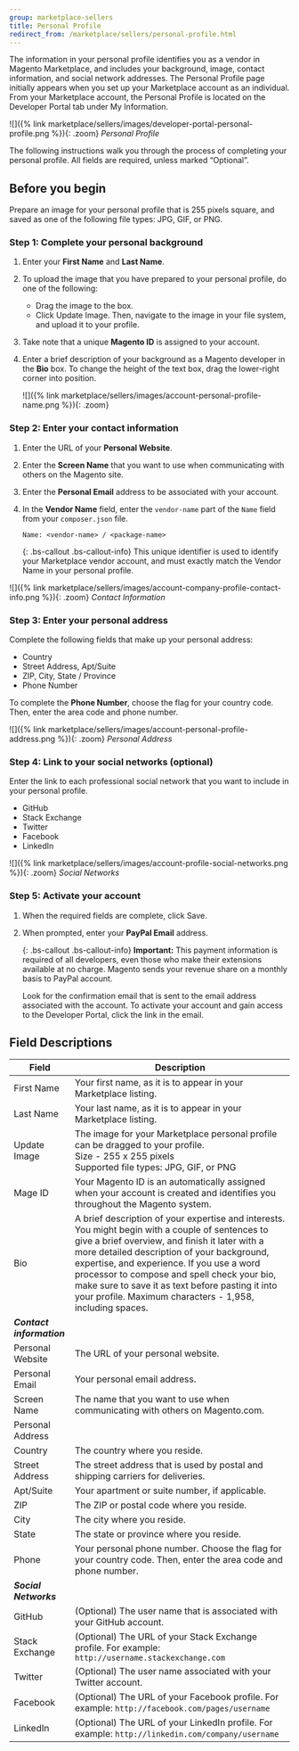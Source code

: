 ```yaml
---
group: marketplace-sellers
title: Personal Profile
redirect_from: /marketplace/sellers/personal-profile.html
---
```


The information in your personal profile identifies you as a vendor in Magento Marketplace, and includes your background, image, contact information, and social network addresses. The Personal Profile page initially appears when you set up your Marketplace account as an individual. From your Marketplace account, the Personal Profile is located on the Developer Portal tab under My Information.

![]({% link marketplace/sellers/images/developer-portal-personal-profile.png %}){: .zoom}
_Personal Profile_

The following instructions walk you through the process of completing your personal profile. All fields are required, unless marked “Optional”.

## Before you begin

Prepare an image for your personal profile that is 255 pixels square, and saved as one of the following file types: JPG, GIF, or PNG.

### Step 1: Complete your personal background

1. Enter your **First Name** and **Last Name**.

1. To upload the image that you have prepared to your personal profile, do one of the following:

    -  Drag the image to the box.
    -  Click <span class="btn">Update Image</span>. Then, navigate to the image in your file system, and upload it to your profile.

1. Take note that a unique **Magento ID** is assigned to your account.

1. Enter a brief description of your background as a Magento developer in the **Bio** box. To change the height of the text box, drag the lower-right corner into position.

    ![]({% link marketplace/sellers/images/account-personal-profile-name.png %}){: .zoom}

### Step 2: Enter your contact information

1. Enter the URL of your **Personal Website**.

1. Enter the **Screen Name** that you want to use when communicating with others on the Magento site.

1. Enter the **Personal Email** address to be associated with your account.

1. In the **Vendor Name** field, enter the `vendor-name` part of the `Name` field from your `composer.json` file.

    `Name: <vendor-name> / <package-name>`

    {: .bs-callout .bs-callout-info}
    This unique identifier is used to identify your Marketplace vendor account, and must exactly match the Vendor Name in your personal profile.

![]({% link marketplace/sellers/images/account-company-profile-contact-info.png %}){: .zoom}
_Contact Information_

### Step 3: Enter your personal address

Complete the following fields that make up your personal address:

-  Country
-  Street Address, Apt/Suite
-  ZIP, City, State / Province
-  Phone Number

To complete the **Phone Number**, choose the flag for your country code. Then, enter the area code and phone number.

![]({% link marketplace/sellers/images/account-personal-profile-address.png %}){: .zoom}
_Personal Address_

### Step 4: Link to your social networks (optional)

Enter the link to each professional social network that you want to include in your personal profile.

-  GitHub
-  Stack Exchange
-  Twitter
-  Facebook
-  LinkedIn

![]({% link marketplace/sellers/images/account-profile-social-networks.png %}){: .zoom}
_Social Networks_

### Step 5: Activate your account

1. When the required fields are complete, click <span class="btn">Save</span>.

1. When prompted, enter your **PayPal Email** address.

    {: .bs-callout .bs-callout-info}
    **Important:** This payment information is required of all developers, even those who make their extensions available at no charge. Magento sends your revenue share on a monthly basis to PayPal account.

    Look for the confirmation email that is sent to the email address associated with the account. To activate your account and gain access to the Developer Portal, click the link in the email.

## Field Descriptions

|Field|Description|
|--- |--- |
|First Name|Your first name, as it is to appear in your Marketplace listing.|
|Last Name|Your last name, as it is to appear in your Marketplace listing.|
|Update Image|The image for your Marketplace personal profile can be dragged to your profile. <br/>Size - 255 x 255 pixels <br/>Supported file types: JPG, GIF, or PNG|
|Mage ID|Your Magento ID is an automatically assigned when your account is created and identifies you throughout the Magento system.|
|Bio|A brief description of your expertise and interests. You might begin with a couple of sentences to give a brief overview, and finish it later with a more detailed description of your background, expertise, and experience. If you use a word processor to compose and spell check your bio, make sure to save it as text before pasting it into your profile. Maximum characters - 1,958, including spaces.|
|**_Contact information_**||
|Personal Website|The URL of your personal website.|
|Personal Email|Your personal email address.|
|Screen Name|The name that you want to use when communicating with others on Magento.com.|
|Personal Address||
|Country|The country where you reside.|
|Street Address|The street address that is used by postal and shipping carriers for deliveries.|
|Apt/Suite|Your apartment or suite number, if applicable.|
|ZIP|The ZIP or postal code where you reside.|
|City|The city where you reside.|
|State|The state or province where you reside.|
|Phone|Your personal phone number. Choose the  flag for your country code. Then, enter the area code and phone number.|
|**_Social Networks_**||
|GitHub|(Optional) The user name that is associated with your GitHub account.|
|Stack Exchange|(Optional) The URL of your Stack Exchange profile. For example: `http://username.stackexchange.com`|
|Twitter|(Optional) The user name associated with your Twitter account.|
|Facebook|(Optional) The URL of your Facebook profile. For example: `http://facebook.com/pages/username`|
|LinkedIn|(Optional) The URL of your LinkedIn profile. For example: `http://linkedin.com/company/username`|
